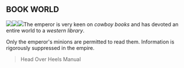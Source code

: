 ## BOOK WORLD

![](texture-bookworld_wall_cowboy_left?bg-pureBlack)![](texture-book_x?float-right&clear-right)![](texture-book_y?float-right&clear-right)The emperor is very keen
on *cowboy books* and has devoted an entire world to a *western library*.

Only the emperor's minions are permitted to read them.
Information is rigorously suppressed in the empire.

> Head Over Heels Manual
